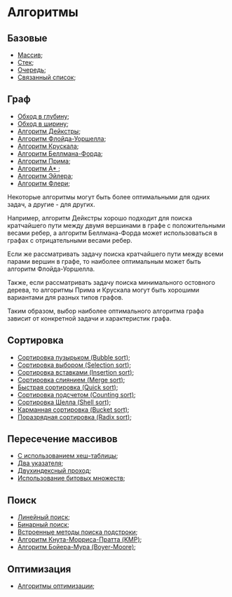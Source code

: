 # Алгоритмы

## Базовые

- [Массив](./src/algorithm/base.md);
- [Стек](./src/algorithm/base.md);
- [Очередь](./src/algorithm/base.md);
- [Связанный список](./src/algorithm/base.md);

## Граф

- [Обход в глубину](./src/algorithm/graph/dfs.md);
- [Обход в ширину](./src/algorithm/graph/bfs.md);
- [Алгоритм Дейкстры](./src/algorithm/graph/dijkstra.md);
- [Алгоритм Флойда-Уоршелла](./src/algorithm/graph/floydWarshall.md);
- [Алгоритм Крускала](./src/algorithm/graph/kruskal.md);
- [Алгоритм Беллмана-Форда](./src/algorithm/graph/bellmanFord.md);
- [Алгоритм Прима](./src/algorithm/graph/prim.md);
- [Алгоритм A* ](./src/algorithm/graph/aStar.md);
- [Алгоритм Эйлера](./src/algorithm/graph/eulerianPath.md);
- [Алгоритм Флери](./src/algorithm/graph/fleury.md);

Некоторые алгоритмы могут быть более оптимальными для одних задач, а другие - для других.

Например, алгоритм Дейкстры хорошо подходит для поиска кратчайшего пути между двумя вершинами в графе с положительными весами ребер, а алгоритм Беллмана-Форда может использоваться в графах с отрицательными весами ребер.

Если же рассматривать задачу поиска кратчайшего пути между всеми парами вершин в графе, то наиболее оптимальным может быть алгоритм Флойда-Уоршелла.

Также, если рассматривать задачу поиска минимального остовного дерева, то алгоритмы Прима и Крускала могут быть хорошими вариантами для разных типов графов.

Таким образом, выбор наиболее оптимального алгоритма графа зависит от конкретной задачи и характеристик графа.

## Сортировка

- [Сортировка пузырьком (Bubble sort)](./src/algorithm/sort/bubbleSort.md);
- [Сортировка выбором (Selection sort)](./src/algorithm/sort/selectionSort.md);
- [Сортировка вставками (Insertion sort)](./src/algorithm/sort/insertionSort.md);
- [Сортировка слиянием (Merge sort)](./src/algorithm/sort/mergeSort.md);
- [Быстрая сортировка (Quick sort)](./src/algorithm/sort/quickSort.md);
- [Сортировка подсчетом (Counting sort)](./src/algorithm/sort/countingSort.md);
- [Сортировка Шелла (Shell sort)](./src/algorithm/sort/shelSort.md);
- [Карманная сортировка (Bucket sort)](./src/algorithm/sort/bucketSort.md);
- [Поразрядная сортировка (Radix sort)](./src/algorithm/sort/radixSort.md);


## Пересечение массивов

- [С использованием хеш-таблицы](./src/algorithm/intersection/map.md);
- [Два указателя](./src/algorithm/intersection/twoPointers.md);
- [Двухиндексный проход](./src/algorithm/intersection/twoIndex.md);
- [Использование битовых множеств](./src/algorithm/intersection/bitSets.md);

## Поиск

- [Линейный поиск](./src/algorithm/search/linearSearch.md);
- [Бинарный поиск](./src/algorithm/search/binarySearch.md);
- [Встроенные методы поиска подстроки](./src/algorithm/search/nativSearch.md);
- [Алгоритм Кнута-Морриса-Пратта (KMP)](./src/algorithm/search/KMPSearch.md);
- [Алгоритм Бойера-Мура (Boyer-Moore)](./src/algorithm/search/boyerMooreSearch.md);

## Оптимизация

- [Алгоритмы оптимизации](./src/algorithm/optimization.md);
